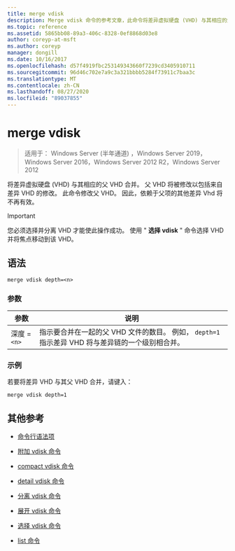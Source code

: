 ```yaml
---
title: merge vdisk
description: Merge vdisk 命令的参考文章，此命令将差异虚拟硬盘 (VHD) 与其相应的父 VHD 合并在一起。
ms.topic: reference
ms.assetid: 5865bb08-89a3-406c-8328-0ef8868d03e8
author: coreyp-at-msft
ms.author: coreyp
manager: dongill
ms.date: 10/16/2017
ms.openlocfilehash: d57f4919fbc253149343660f7239cd3405910711
ms.sourcegitcommit: 96d46c702e7a9c3a321bbbb5284f73911c7baa3c
ms.translationtype: MT
ms.contentlocale: zh-CN
ms.lasthandoff: 08/27/2020
ms.locfileid: "89037855"
---
```

# <a name="merge-vdisk"></a>merge vdisk

> 适用于： Windows Server (半年通道) ，Windows Server 2019，Windows Server 2016，Windows Server 2012 R2，Windows Server 2012

将差异虚拟硬盘 (VHD) 与其相应的父 VHD 合并。 父 VHD 将被修改以包括来自差异 VHD 的修改。 此命令修改父 VHD。 因此，依赖于父项的其他差异 Vhd 将不再有效。

> [!IMPORTANT]
> 您必须选择并分离 VHD 才能使此操作成功。 使用 " **选择 vdisk** " 命令选择 VHD 并将焦点移动到该 VHD。

## <a name="syntax"></a>语法

```
merge vdisk depth=<n>
```

### <a name="parameters"></a>参数

| 参数 | 说明 |
| --------- | ----------- |
| 深度 =`<n>` | 指示要合并在一起的父 VHD 文件的数目。 例如， `depth=1` 指示差异 VHD 将与差异链的一个级别相合并。 |

### <a name="examples"></a>示例

若要将差异 VHD 与其父 VHD 合并，请键入：

```
merge vdisk depth=1
```

## <a name="additional-references"></a>其他参考

- [命令行语法项](command-line-syntax-key.md)

- [附加 vdisk 命令](attach-vdisk.md)

- [compact vdisk 命令](compact-vdisk.md)

- [detail vdisk 命令](detail-vdisk.md)

- [分离 vdisk 命令](detach-vdisk.md)

- [展开 vdisk 命令](expand-vdisk.md)

- [选择 vdisk 命令](select-vdisk.md)

- [list 命令](list.md)
